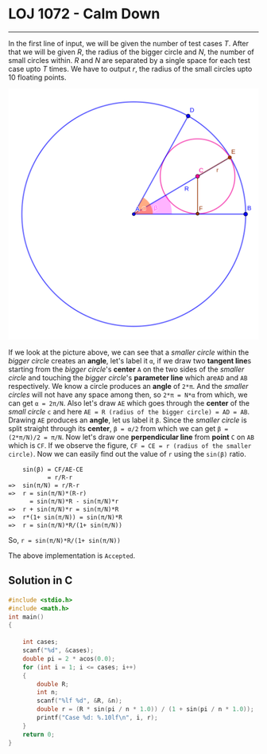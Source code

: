 # LOJ 1072 - Calm Down #
---
In the first line of input, we will be given the number of test cases *T*. After that we will be given *R*, the radius of the bigger circle and *N*, the number of small circles within. *R* and *N* are separated by a single space for each test case upto *T* times. We have to output *r*, the radius of the small circles upto 10 floating points.


![Explanation](1072.png)


If we look at the picture above, we can see that a *smaller circle* within the *bigger circle* creates an **angle**, let's label it `α`, if we draw two **tangent line**s starting from the *bigger circle*'s **center** `A` on the two sides of the *smaller circle* and touching the *bigger circle*'s **parameter line** which are`AD` and `AB` respectively. We know a circle produces an **angle** of `2*π`. And the *smaller circles* will not have any space among then, so `2*π = N*α` from which, we can get `α = 2π/N`. 
Also let's draw `AE` which goes through the **center** of the *small circle* `c` and here `AE = R (radius of the bigger circle) = AD = AB`. Drawing `AE` produces an **angle**, let us label it `β`. Since the *smaller circle* is split straight through its **center**, `β = α/2` from which we can get `β = (2*π/N)/2 = π/N`.
Now let's draw one **perpendicular line** from **point** `C` on `AB` which is `CF`. If we observe the figure, `CF = CE = r (radius of the smaller circle)`. Now we can easily find out the value of `r` using the `sin(β)` ratio.

```
    sin(β) = CF/AE-CE 
           = r/R-r
=>  sin(π/N) = r/R-r
=>  r = sin(π/N)*(R-r)
      = sin(π/N)*R - sin(π/N)*r
=>  r + sin(π/N)*r = sin(π/N)*R
=>  r*(1+ sin(π/N)) = sin(π/N)*R
=>  r = sin(π/N)*R/(1+ sin(π/N))

```
So, `r = sin(π/N)*R/(1+ sin(π/N))`

The above implementation is `Accepted`.

## Solution in C ##

```c
#include <stdio.h>
#include <math.h>
int main()
{

    int cases;
    scanf("%d", &cases);
    double pi = 2 * acos(0.0);
    for (int i = 1; i <= cases; i++)
    {
        double R;
        int n;
        scanf("%lf %d", &R, &n);
        double r = (R * sin(pi / n * 1.0)) / (1 + sin(pi / n * 1.0));
        printf("Case %d: %.10lf\n", i, r);
    }
    return 0;
}
```